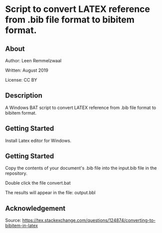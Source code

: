 # Script to convert LATEX reference from .bib file format to bibitem format.

## About

Author: Leen Remmelzwaal

Written: August 2019

License: CC BY

## Description

A Windows BAT script to convert LATEX reference from .bib file format to bibitem format.

## Getting Started

Install Latex editor for Windows.

## Getting Started

Copy the contents of your document's .bib file into the input.bib file in the repository.

Double click the file convert.bat

The results will appear in the file: output.bbl

## Acknowledgement

Source: https://tex.stackexchange.com/questions/124874/converting-to-bibitem-in-latex
